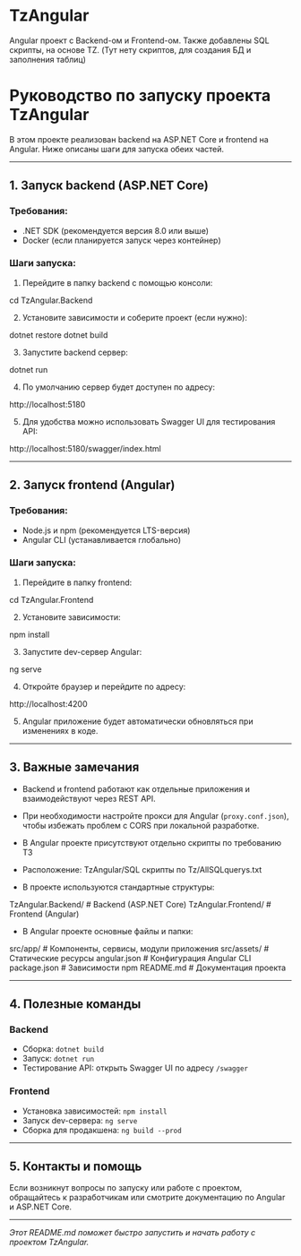 # TzAngular
Angular проект с Backend-ом и Frontend-ом. Также добавлены SQL скрипты, на основе TZ. (Тут нету скриптов, для создания БД и заполнения таблиц)

# Руководство по запуску проекта TzAngular

В этом проекте реализован backend на ASP.NET Core и frontend на Angular.
Ниже описаны шаги для запуска обеих частей.

---

## 1. Запуск backend (ASP.NET Core)

### Требования:
- .NET SDK (рекомендуется версия 8.0 или выше)
- Docker (если планируется запуск через контейнер)

### Шаги запуска:

1. Перейдите в папку backend с помощью консоли:

cd TzAngular.Backend

2. Установите зависимости и соберите проект (если нужно):

dotnet restore
dotnet build

3. Запустите backend сервер:

dotnet run

4. По умолчанию сервер будет доступен по адресу:

http://localhost:5180

5. Для удобства можно использовать Swagger UI для тестирования API:

http://localhost:5180/swagger/index.html

---

## 2. Запуск frontend (Angular)

### Требования:
- Node.js и npm (рекомендуется LTS-версия)
- Angular CLI (устанавливается глобально)

### Шаги запуска:

1. Перейдите в папку frontend:

cd TzAngular.Frontend

2. Установите зависимости:

npm install

3. Запустите dev-сервер Angular:

ng serve

4. Откройте браузер и перейдите по адресу:

http://localhost:4200

5. Angular приложение будет автоматически обновляться при изменениях в коде.

---

## 3. Важные замечания

- Backend и frontend работают как отдельные приложения и взаимодействуют через REST API.
- При необходимости настройте прокси для Angular (`proxy.conf.json`), чтобы избежать проблем с CORS при локальной разработке.
- В Angular проекте присутствуют отдельно скрипты по требованию ТЗ
- Расположение:
  TzAngular/SQL скрипты по Tz/AllSQLquerys.txt

- В проекте используются стандартные структуры:

TzAngular.Backend/ # Backend (ASP.NET Core)
TzAngular.Frontend/ # Frontend (Angular)

- В Angular проекте основные файлы и папки:

src/app/ # Компоненты, сервисы, модули приложения
src/assets/ # Статические ресурсы
angular.json # Конфигурация Angular CLI
package.json # Зависимости npm
README.md # Документация проекта

---

## 4. Полезные команды

### Backend

- Сборка: `dotnet build`
- Запуск: `dotnet run`
- Тестирование API: открыть Swagger UI по адресу `/swagger`

### Frontend

- Установка зависимостей: `npm install`
- Запуск dev-сервера: `ng serve`
- Сборка для продакшена: `ng build --prod`

---

## 5. Контакты и помощь

Если возникнут вопросы по запуску или работе с проектом, обращайтесь к разработчикам или смотрите документацию по Angular и ASP.NET Core.

---

_Этот README.md поможет быстро запустить и начать работу с проектом TzAngular._
